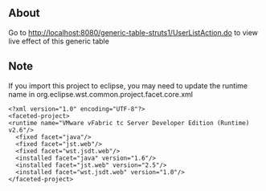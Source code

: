 ## About
Go to [http://localhost:8080/generic-table-struts1/UserListAction.do](http://localhost:8080/generic-table-struts1/UserListAction.do) to view live effect of this generic table

## Note

If you import this project to eclipse, you may need to update the runtime name in org.eclipse.wst.common.project.facet.core.xml

    <?xml version="1.0" encoding="UTF-8"?>
    <faceted-project>
    <runtime name="VMware vFabric tc Server Developer Edition (Runtime) v2.6"/>
      <fixed facet="java"/>
      <fixed facet="jst.web"/>
      <fixed facet="wst.jsdt.web"/>
      <installed facet="java" version="1.6"/>
      <installed facet="jst.web" version="2.5"/>
      <installed facet="wst.jsdt.web" version="1.0"/>
    </faceted-project>


